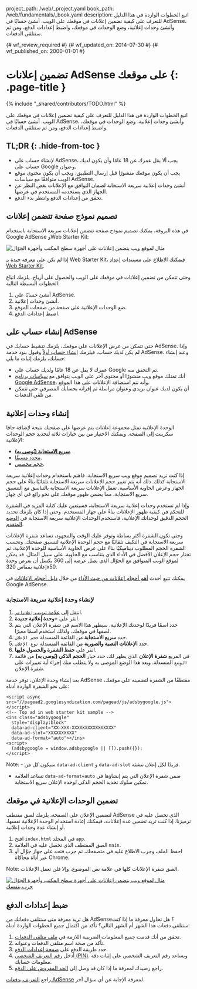 project_path: /web/_project.yaml
book_path: /web/fundamentals/_book.yaml
description: اتبع الخطوات الواردة في هذا الدليل للتعرف على كيفية تضمين إعلانات في موقعك على الويب. أنشئ حسابًا في AdSense، وأنشئ وحدات إعلانية، وضع الوحدات في موقعك، واضبط إعدادات الدفع، ومن ثم ستتلقى الدفعات.

{# wf_review_required #}
{# wf_updated_on: 2014-07-30 #}
{# wf_published_on: 2000-01-01 #}

# تضمين إعلانات AdSense على موقعك {: .page-title }

{% include "_shared/contributors/TODO.html" %}



اتبع الخطوات الواردة في هذا الدليل للتعرف على كيفية تضمين إعلانات في موقعك على الويب. أنشئ حسابًا في AdSense، وأنشئ وحدات إعلانية، وضع الوحدات في موقعك، واضبط إعدادات الدفع، ومن ثم ستتلقى الدفعات.


## TL;DR {: .hide-from-toc }
- لإنشاء حساب على AdSense، يجب ألا يقل عمرك عن 18 عامًا وأن يكون لديك حساب على Google وعنوان.
- يجب أن يكون موقعك منشورًا قبل إرسال التطبيق، ويجب أن يكون محتوى موقع الويب متوافقًا مع سياسات AdSense.
- أنشئ وحدات إعلانية سريعة الاستجابة لضمان التوافق مع الإعلانات بغض النظر عن الجهاز الذي يستخدمه المستخدم في عرضها.
- تحقق من إعدادات الدفع وانتظر بدء الدفع.


## تصميم نموذج صفحة تتضمن إعلانات

في هذه البروفة، يمكنك تصميم نموذج صفحة تتضمن إعلانات سريعة الاستجابة باستخدام Google AdSense وWeb Starter Kit:

<img src="images/ad-ss-600.png" sizes="100vw"
  srcset="images/ad-ss-1200.png 1200w,
          images/ad-ss-900.png 900w,
          images/ad-ss-600.png 600w,
          images/ad-ss-300.png 300w"
  alt="مثال لموقع ويب يتضمن إعلانات على أجهزة سطح المكتب وأجهزة الجوّال">

إذا لم تكن على معرفة جيدة بـ Web Starter Kit، فيمكنك الاطلاع على مستندات [إعداد Web Starter Kit]({{site.fundamentals}}/tools/setup/setup_kit.html).

وحتى تتمكن من تضمين إعلانات في موقعك على الويب والحصول على أرباح، يلزمك اتباع الخطوات البسيطة التالية:

1. أنشئ حسابًا على AdSense.
2. أنشئ وحدات إعلانية.
3. ضع الوحدات الإعلانية على صفحة من صفحات الموقع.
4. اضبط إعدادات الدفع.

## إنشاء حساب على AdSense
حتى تتمكن من عرض الإعلانات على موقعك، يلزمك تنشيط حسابك في AdSense. وإذا لم يكن لديك حساب، فيلزمك [إنشاء حساب أولاً](https://www.google.com/adsense/) وقبول بنود خدمة AdSense.  وعند إنشاء حسابك، يلزمك إثبات ما يلي:

* عمرك لا يقل عن 18 عامًا ولديك حساب على Google تم التحقق منه.
* أنك تمتلك موقع ويب منشورًا أو محتوى آخر على الويب يتوافق مع
[سياسات برنامج Google AdSense](https://support.google.com/adsense/answer/48182)، وأنه تتم استضافة الإعلانات على هذا الموقع.
* أن يكون لديك عنوان بريدي وعنوان مراسلة تم إقرانه بحسابك المصرفي حتى تتمكن من تلقي الدفعات.

## إنشاء وحدات إعلانية

الوحدة الإعلانية تمثل مجموعة إعلانات يتم عرضها على صفحتك نتيجة لإضافة جافا سكريبت إلى الصفحة.  ويمكنك الاختيار من بين خيارات ثلاثة لتحديد حجم الوحدات الإعلانية:

* **[سريع الاستجابة (يُوصى به)](https://support.google.com/adsense/answer/3213689)**.
* [محدد مسبقًا](https://support.google.com/adsense/answer/6002621).
* [حجم مخصص](https://support.google.com/adsense/answer/3289364).

إذا كنت تريد تصميم موقع ويب سريع الاستجابة، فاهتم باستخدام وحدات إعلانية سريعة الاستجابة كذلك.
ذلك أنه يتم تغيير حجم الإعلانات سريعة الاستجابة تلقائيًا بناءً على حجم الجهاز وعرض الحاوية الأساسية.
تعمل الإعلانات سريعة الاستجابة بالتناسق مع التنسيق سريع الاستجابة، مما يضمن ظهور موقعك على نحو رائع في أي جهاز.

وإذا لم تستخدم وحدات إعلانية سريعة الاستجابة، فسيتعين عليك كتابة المزيد في الشفرة للتحكم في كيفية ظهور الإعلانات بناءً على جهاز المستخدم. وحتى إذا كان يلزمك تحديد الحجم الدقيق لوحداتك الإعلانية، فاستخدم الوحدات الإعلانية سريعة الاستجابة في [الوضع المتقدم]({{site.fundamentals}}/monetization/ads/customize-ads.html#what-if-responsive-sizing-isnt-enough).

وحتى تكون الشفرة أكثر بساطة وتوفر عليك الوقت والمجهود، تساعد شفرة الإعلانات سريعة الاستجابة في التكيف تلقائيًا مع حجم الوحدة الإعلانية لتنسيق صفحتك.
وتحسب الشفرة الحجم المطلوب ديناميكيًا بناءً على عرض الحاوية الأساسية للوحدة الإعلانية، ثم تختار حجم الإعلان الأفضل في الأداء الذي يتناسب مع الحاوية.
على سبيل المثال، قد يمكن لموقع الويب المتوافق مع الجوّال الذي يصل عرضه إلى 360 بكسل أن يعرض وحدة إعلانية بمقاس 320x50.

يمكنك تتبع أحدث [أهم أحجام إعلانات من حيث الأداء](https://support.google.com/adsense/answer/6002621#top) من خلال [دليل أحجام الإعلانات](https://support.google.com/adsense/answer/6002621#top) في Google AdSense.

### لإنشاء وحدة إعلانية سريعة الاستجابة

1. انتقل إلى [علامة تبويب `إعلاناتي`](https://www.google.com/adsense/app#myads-springboard).
2. انقر على <strong>+وحدة إعلانية جديدة</strong>.
3. حدد اسمًا فريدًا لوحدتك الإعلانية. سيظهر هذا الاسم في شفرة الإعلان التي يتم لصقها في موقعك، ولذلك استخدم اسمًا معبرًا.
4. حدد <strong>سريع الاستجابة</strong> من القائمة المنسدلة `حجم الإعلان`.
5. حدد <strong>الإعلانات النصية والصورية</strong> من القائمة المنسدلة `نوع الإعلان`.
6. انقر على <strong>حفظ الشفرة والحصول عليها</strong>.
7. في المربع <strong>شفرة الإعلان</strong> الذي يظهر لك، حدد خيار <strong>الحجم الذكي (يُوصى به)</strong> من قائمة `الوضع` المنسدلة.
ويعد هذا الوضع الموصى به ولا يتطلب منك إجراء أية تغييرات على شفرة الإعلان.

بعد إنشاء وحدة الإعلان، توفر خدمة AdSense مقتطفًا من الشفرة لتضمينه على موقعك، على نحو الشفرة الواردة أدناه:


    <script async src="//pagead2.googlesyndication.com/pagead/js/adsbygoogle.js"></script>
    <!-- Top ad in web starter kit sample -->
    <ins class="adsbygoogle"
      style="display:block"
      data-ad-client="XX-XXX-XXXXXXXXXXXXXXXX"
      data-ad-slot="XXXXXXXXXX"
      data-ad-format="auto"></ins>
    <script>
      (adsbygoogle = window.adsbygoogle || []).push({});
    </script>
    

<!-- TODO: Verify note type! -->
Note: - سيكون كل من <code>data-ad-client</code> و <code>data-ad-slot</code> فريدًا لكل إعلان تنشئه.
- تساعد العلامة <code>data-ad-format=auto</code> ضمن شفرة الإعلان التي يتم إنشاؤها في تمكين سلوك تحديد الحجم الذكي لوحدة الإعلان سريع الاستجابة.


## تضمين الوحدات الإعلانية في موقعك

لتضمين الإعلان على الصفحة، يلزمك لصق مقتطف AdSense الذي تحصل عليه في ترميزنا.  إذا كنت تريد تضمين عدة إعلانات، فيمكنك إعادة استخدام الوحدة الإعلانية نفسها، أو إنشاء عدة وحدات إعلانية.

1. افتح `index.html` في المجلد `app`.
2. الصق المقتطف الذي تحصل عليه في العلامة `main`.
3. احفظ الملف وجرب الاطلاع عليه في متصفحك، ثم جرب فتحه على جهاز جوَّال أو عبر أداة محاكاة Chrome.

<!-- TODO: Verify note type! -->
Note: الصق شفرة الإعلانات كلها في علامة نص الموضوع، وإلا فلن تعمل الإعلانات.

<div>
  <a href="/web/fundamentals/resources/samples/monetization/ads/">
    <img src="images/ad-ss-600.png" sizes="100vw"
      srcset="images/ad-ss-1200.png 1200w,
              images/ad-ss-900.png 900w,
              images/ad-ss-600.png 600w,
              images/ad-ss-300.png 300w"
      alt="مثال لموقع ويب يتضمن إعلانات على أجهزة سطح المكتب وأجهزة الجوّال">
    <br>
  جرب بنفسك
          </a>
</div>

## ضبط إعدادات الدفع

هل تريد معرفة متى ستتلقى دفعاتك من AdSense؟ هل تحاول معرفة ما إذا كنت ستتلقى دفعات هذا الشهر أم الشهر التالي؟ تأكد من اكتمال جميع الخطوات الواردة أدناه:

1. تحقق من أنك قدمت جميع المعلومات الضريبية اللازمة في [ملف متلقي الدفعات](https://www.google.com/adsense/app#payments3/h=BILLING_PROFILE).
2. تأكد من صحة اسم متلقي الدفعات وعنوانه.
3. حدد طريقة الدفع على [صفحة إعدادات الدفع](https://www.google.com/adsense/app#payments3/h=ACCOUNT_SETTINGS).
4. أدخل [رقم التعريف الشخصي (PIN)](https://support.google.com/adsense/answer/157667). ويساعد رقم التعريف الشخصي على إثبات دقة معلومات حسابك.
5. راجع رصيدك لمعرفة ما إذا كان قد وصل إلى [الحد المفروض على الدفع](https://support.google.com/adsense/answer/1709871).

راجع [التعريف بدفعات AdSense](https://support.google.com/adsense/answer/1709858) لمعرفة الإجابة عن أي سؤال آخر.

